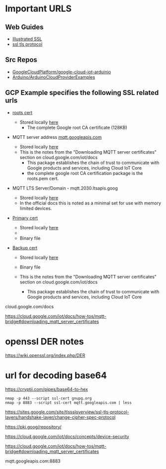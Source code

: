 # Important URLS

## Web Guides
* [Illustrated SSL](https://tls.ulfheim.net/)
* [ssl tls protocol](https://sites.google.com/site/tlsssloverview/ssl-tls-protocol-layers/handshake-layer/change-cipher-spec-protocol)

## Src Repos
* [GoogleCloudPlatform/google-cloud-iot-arduinio](https://github.com/GoogleCloudPlatform/google-cloud-iot-arduino)
* [Arduino/ArduinoCloudProviderExamples](https://github.com/arduino/ArduinoCloudProviderExamples)



## GCP Example specifies the following SSL related urls
* [roots cert](https://pki.goog/roots.pem)
  * Stored locally [here ](certs/roots.pem)
    * The complete Google root CA certificate (128KB)
* MQTT server address [mqtt.googleapis.com](mqtt.googleapis.com)
  * Stored locally [here](certs/xxx.dmp)
  * This is the notes from the "Downloading MQTT server certificates"
    section on cloud.google.com/iot/docs
    * This package establishes the chain of trust to communicate with 
      Google products and services, including Cloud IoT Core
    * the complete google root CA certification package is
      the roots.pem cert.

* MQTT LTS Server/Domain - mqtt.2030.ltsapis.goog
  * Stored locally [here](certs/mqtt.2030.ltsapis.goog_1.dmp) 
  * In the official docs this is noted as a minimal set
    for use with memory limited devices.
* [Primary cert](https://pki.goog/gtsltsr/gtsltsr.crt)
  * Stored locally [here](certs/gtslsr.crt)    
  *
  * Binary file
* [Backup cert](https://pki.goog/gsr4/GSR4.crt)
  * Stored locally [here](certs/GSR4.crt) 
  * Binary file

  * This is the notes from the "Downloading MQTT server certificates"
    section on cloud.google.com/iot/docs
    * This package establishes the chain of trust to communicate with 
      Google products and services, including Cloud IoT Core

cloud.google.com/docs

https://cloud.google.com/iot/docs/how-tos/mqtt-bridge#downloading_mqtt_server_certificates




# openssl DER notes
https://wiki.openssl.org/index.php/DER





# url for decoding base64
https://cryptii.com/pipes/base64-to-hex


```
nmap -p 443 --script ssl-cert gnupg.org
nmap -p 8883 --script ssl-cert mqtt.googleapis.com | less
```


https://sites.google.com/site/tlsssloverview/ssl-tls-protocol-layers/handshake-layer/change-cipher-spec-protocol


https://pki.goog/repository/

https://cloud.google.com/iot/docs/concepts/device-security

https://cloud.google.com/iot/docs/how-tos/mqtt-bridge#downloading_mqtt_server_certificates

mqtt.googleapis.com:8883 


